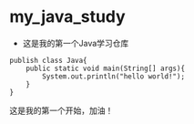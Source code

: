 # my_java_study
* 这是我的第一个Java学习仓库
```
publish class Java{
    public static void main(String[] args){
        System.out.println("hello world!");
    }
}
```  
这是我的第一个开始，加油！